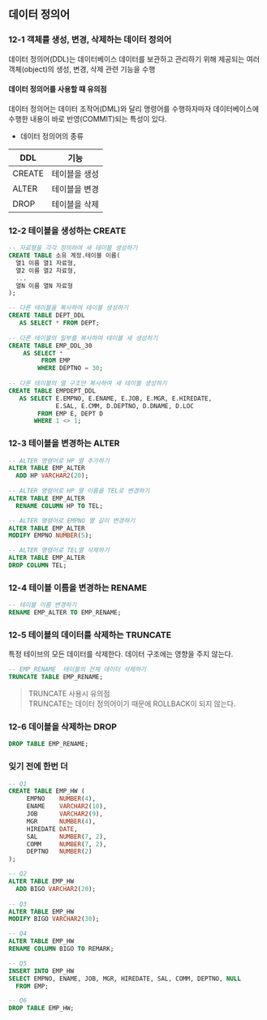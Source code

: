 ## 데이터 정의어

### 12-1 객체를 생성, 변경, 삭제하는 데이터 정의어
데이터 정의어(DDL)는 데이터베이스 데이터를 보관하고 관리하기 위해 제공되는 여러 객체(object)의 생성, 변경, 삭제 관련 기능을 수행     

#### 데이터 정의어를 사용할 때 유의점
데이터 정의어는 데이터 조작어(DML)와 달리 명령어를 수행하자마자 데이터베이스에 수행한 내용이 바로 반영(COMMIT)되는 특성이 있다.     
- 데이터 정의어의 종류       

|DDL|기능|
|---|----|
|CREATE|테이블을 생성|
|ALTER|테이블을 변경|
|DROP|테이블을 삭제|

### 12-2 테이블을 생성하는 CREATE
```sql
-- 자료형을 각각 정의하여 새 테이블 생성하기
CREATE TABLE 소유 계정.테이블 이름(
  열1 이름 열1 자료형,
  열2 이름 열2 자료형,
  ...
  열N 이름 열N 자료형
);

-- 다른 테이블을 복사하여 테이블 생성하기
CREATE TABLE DEPT_DDL
   AS SELECT * FROM DEPT;
   
-- 다른 테이블의 일부를 복사하여 테이블 새 생성하기
CREATE TABLE EMP_DDL_30
    AS SELECT *
         FROM EMP
        WHERE DEPTNO = 30;
        
-- 다른 테이블의 열 구조만 복사하여 새 테이블 생성하기
CREATE TABLE EMPDEPT_DDL
   AS SELECT E.EMPNO, E.ENAME, E.JOB, E.MGR, E.HIREDATE,
             E.SAL, E.CMM, D.DEPTNO, D.DNAME, D.LOC
        FROM EMP E, DEPT D
       WHERE 1 <> 1;
```

### 12-3 테이블을 변경하는 ALTER
```SQL
-- ALTER 명령어로 HP 열 추가하기
ALTER TABLE EMP_ALTER
  ADD HP VARCHAR2(20);
  
-- ALTER 명령어로 HP 열 이름을 TEL로 변경하기
ALTER TABLE EMP_ALTER
  RENAME COLUMN HP TO TEL;

-- ALTER 명령어로 EMPNO 열 길이 변경하기
ALTER TABLE EMP_ALTER
MODIFY EMPNO NUMBER(5);

-- ALTER 명령어로 TEL열 삭제하기
ALTER TABLE EMP_ALTER
DROP COLUMN TEL;
```
### 12-4 테이블 이름을 변경하는 RENAME
```SQL
-- 테이블 이름 변경하기
RENAME EMP_ALTER TO EMP_RENAME;
```
### 12-5 테이블의 데이터를 삭제하는 TRUNCATE
특정 테이브의 모든 데이터를 삭제한다. 데이터 구조에는 영향을 주지 않는다.    
```SQL
-- EMP_RENAME  테이블의 전체 데이터 삭제하기
TRUNCATE TABLE EMP_RENAME;
```
> TRUNCATE 사용시 유의점        
> TRUNCATE는 데이터 정의어이기 때문에 ROLLBACK이 되지 않는다. 

### 12-6 데이블을 삭제하는 DROP
```SQL
DROP TABLE EMP_RENAME;
```

### 잊기 전에 한번 더
```SQL
-- Q1
CREATE TABLE EMP_HW ( 
     EMPNO    NUMBER(4), 
     ENAME    VARCHAR2(10), 
     JOB      VARCHAR2(9), 
     MGR      NUMBER(4), 
     HIREDATE DATE, 
     SAL      NUMBER(7, 2), 
     COMM     NUMBER(7, 2), 
     DEPTNO   NUMBER(2) 
); 

-- Q2
ALTER TABLE EMP_HW 
  ADD BIGO VARCHAR2(20);
  
-- Q3
ALTER TABLE EMP_HW 
MODIFY BIGO VARCHAR2(30); 

-- Q4
ALTER TABLE EMP_HW 
RENAME COLUMN BIGO TO REMARK; 

-- Q5
INSERT INTO EMP_HW 
SELECT EMPNO, ENAME, JOB, MGR, HIREDATE, SAL, COMM, DEPTNO, NULL 
  FROM EMP; 

-- Q6
DROP TABLE EMP_HW;
```
